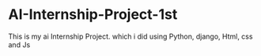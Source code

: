 # AI-Internship-Project-1st
This is my ai Internship Project. which i did using Python, django, Html, css and Js
